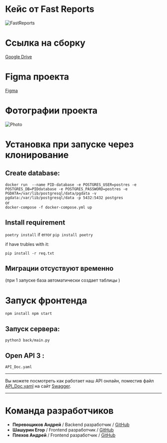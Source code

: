 # Кейс от Fast Reports

![FastReports](https://www.softmagazin.ru/upload/iblock/d44/d44273acbee5401798ac42191653b515.png)


# Ссылка на сборку 
[Google Drive](https://clck.ru/32jBWR)
  

# Figma проекта
[Figma](https://www.figma.com/file/JmZPCh45jgzhmI2qvYzoFY/Untitled?t=jNm6G5Kg8qUzZGis-1)
  
# Фотографии проекта
![Photo](https://ibb.co/jf182SS)
  
# Установка при запуске через клонирование

## Create database:
```docker run  --name PID-database -e POSTGRES_USER=postres -e POSTGRES_DB=PIDdatabase -e POSTGRES_PASSWORD=postres -e PGDATA=/var/lib/postgresql/data/pgdata -v pgdata:/var/lib/postgresql/data -p 5432:5432 postgres```
<br/>or
<br/>
```docker-compose -f docker-compose.yml up```
## Install requirement
```poetry install```
 if error `pip install poetry`
 
 if have trubles with it:
 
 `pip install -r req.txt`
 

## Миграции отсуствуют временно
(при 1 запуске база автоматически создает таблицы ) 
# Запуск фронтенда 
`npm install
npm start`
## Запуск сервера: 
`python3 back/main.py`

## Open API 3 :
```API_Doc.yaml```

---

Вы можете посмотреть как работает наш API онлайн, поместив файл [API_Doc.yaml](https://drive.google.com/file/d/1L81MZfjckXV2efivKMs1ECeg86aN0htw/view?usp=share_link) на сайт [Swagger](https://editor.swagger.io/).

---
# Команда разработчиков

* **Перевощиков Андрей** / Backend разработчик / [GitHub](https://github.com/andreyvaran)
* **Шашурин Егор** / Frontend разработчик / [GitHub](https://github.com/Wintori)
* **Плехов Андрей** / Frontend разработчик / [GitHub](https://github.com/fundxx)
